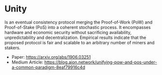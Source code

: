 # Unity

Is an eventual consistency protocol merging the Proof-of-Work (PoW) and Proof-of-Stake (PoS) into a coherent stochastic process. It encompasses hardware and economic security without sacrificing availability, unpredictability and decentralization. Empirical results indicate that the proposed protocol is fair and scalable to an arbitrary number of miners and stakers.

* Paper: https://arxiv.org/abs/1906.03251
* Medium Article: https://blog.aion.network/unifying-pow-and-pos-under-a-common-paradigm-8eaf79916c4d
